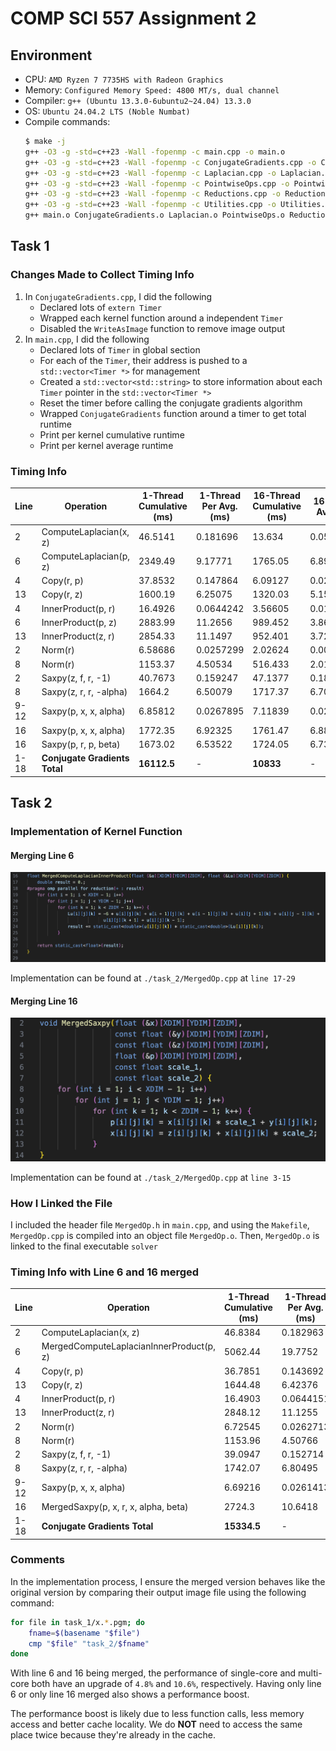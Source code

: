 # COMP SCI 557 Assignment 2

## Environment

-   CPU: `AMD Ryzen 7 7735HS with Radeon Graphics`
-   Memory: `Configured Memory Speed: 4800 MT/s, dual channel`
-   Compiler: `g++ (Ubuntu 13.3.0-6ubuntu2~24.04) 13.3.0`
-   OS: `Ubuntu 24.04.2 LTS (Noble Numbat)`
-   Compile commands:
    ```bash
    $ make -j
    g++ -O3 -g -std=c++23 -Wall -fopenmp -c main.cpp -o main.o
    g++ -O3 -g -std=c++23 -Wall -fopenmp -c ConjugateGradients.cpp -o ConjugateGradients.o
    g++ -O3 -g -std=c++23 -Wall -fopenmp -c Laplacian.cpp -o Laplacian.o
    g++ -O3 -g -std=c++23 -Wall -fopenmp -c PointwiseOps.cpp -o PointwiseOps.o
    g++ -O3 -g -std=c++23 -Wall -fopenmp -c Reductions.cpp -o Reductions.o
    g++ -O3 -g -std=c++23 -Wall -fopenmp -c Utilities.cpp -o Utilities.o
    g++ main.o ConjugateGradients.o Laplacian.o PointwiseOps.o Reductions.o Utilities.o -o solver -fopenmp
    ```

## Task 1

### Changes Made to Collect Timing Info

1. In `ConjugateGradients.cpp`, I did the following
    - Declared lots of `extern Timer`
    - Wrapped each kernel function around a independent `Timer`
    - Disabled the `WriteAsImage` function to remove image output
2. In `main.cpp`, I did the following
    - Declared lots of `Timer` in global section
    - For each of the `Timer`, their address is pushed to a `std::vector<Timer *>` for management
    - Created a `std::vector<std::string>` to store information about each `Timer` pointer in the `std::vector<Timer *>`
    - Reset the timer before calling the conjugate gradients algorithm
    - Wrapped `ConjugateGradients` function around a timer to get total runtime
    - Print per kernel cumulative runtime
    - Print per kernel average runtime

### Timing Info

| Line | Operation                     | 1-Thread Cumulative (ms) | 1-Thread Per Avg. (ms) | 16-Thread Cumulative (ms) | 16-Thread Avg. (ms) |
| ---- | ----------------------------- | ------------------------ | ---------------------- | ------------------------- | ------------------- |
| 2    | ComputeLaplacian(x, z)        | 46.5141                  | 0.181696               | 13.634                    | 0.053258            |
| 6    | ComputeLaplacian(p, z)        | 2349.49                  | 9.17771                | 1765.05                   | 6.89471             |
| 4    | Copy(r, p)                    | 37.8532                  | 0.147864               | 6.09127                   | 0.023794            |
| 13   | Copy(r, z)                    | 1600.19                  | 6.25075                | 1320.03                   | 5.15637             |
| 4    | InnerProduct(p, r)            | 16.4926                  | 0.0644242              | 3.56605                   | 0.0139299           |
| 6    | InnerProduct(p, z)            | 2883.99                  | 11.2656                | 989.452                   | 3.86505             |
| 13   | InnerProduct(z, r)            | 2854.33                  | 11.1497                | 952.401                   | 3.72031             |
| 2    | Norm(r)                       | 6.58686                  | 0.0257299              | 2.02624                   | 0.00791502          |
| 8    | Norm(r)                       | 1153.37                  | 4.50534                | 516.433                   | 2.01731             |
| 2    | Saxpy(z, f, r, -1)            | 40.7673                  | 0.159247               | 47.1377                   | 0.184132            |
| 8    | Saxpy(z, r, r, -alpha)        | 1664.2                   | 6.50079                | 1717.37                   | 6.70848             |
| 9-12 | Saxpy(p, x, x, alpha)         | 6.85812                  | 0.0267895              | 7.11839                   | 0.0278062           |
| 16   | Saxpy(p, x, x, alpha)         | 1772.35                  | 6.92325                | 1761.47                   | 6.88073             |
| 16   | Saxpy(p, r, p, beta)          | 1673.02                  | 6.53522                | 1724.05                   | 6.73458             |
| 1-18 | **Conjugate Gradients Total** | **16112.5**              | -                      | **10833**                 | -                   |

## Task 2

### Implementation of Kernel Function

#### Merging Line 6

![MergedComputeLaplacianInnerProduct](./_assets/MergedComputeLaplacianInnerProduct.png)

Implementation can be found at `./task_2/MergedOp.cpp` at `line 17-29`

#### Merging Line 16

![MergedSaxpy](./_assets/MergedSaxpy.png)

Implementation can be found at `./task_2/MergedOp.cpp` at `line 3-15`

### How I Linked the File

I included the header file `MergedOp.h` in `main.cpp`, and using the `Makefile`, `MergedOp.cpp` is
compiled into an object file `MergedOp.o`. Then, `MergedOp.o` is linked to the final executable `solver`

### Timing Info with Line 6 and 16 merged

| Line | Operation                                | 1-Thread Cumulative (ms) | 1-Thread Per Avg. (ms) | 16-Thread Cumulative (ms) | 16-Thread Avg. (ms) |
| ---- | ---------------------------------------- | ------------------------ | ---------------------- | ------------------------- | ------------------- |
| 2    | ComputeLaplacian(x, z)                   | 46.8384                  | 0.182963               | 14.2677                   | 0.0557334           |
| 6    | MergedComputeLaplacianInnerProduct(p, z) | 5062.44                  | 19.7752                | 1895.96                   | 7.4061              |
| 4    | Copy(r, p)                               | 36.7851                  | 0.143692               | 5.0267                    | 0.0196355           |
| 13   | Copy(r, z)                               | 1644.48                  | 6.42376                | 1331.44                   | 5.20093             |
| 4    | InnerProduct(p, r)                       | 16.4903                  | 0.0644151              | 3.60943                   | 0.0140993           |
| 13   | InnerProduct(z, r)                       | 2848.12                  | 11.1255                | 997.232                   | 3.89544             |
| 2    | Norm(r)                                  | 6.72545                  | 0.0262713              | 2.77454                   | 0.010838            |
| 8    | Norm(r)                                  | 1153.96                  | 4.50766                | 618.402                   | 2.41563             |
| 2    | Saxpy(z, f, r, -1)                       | 39.0947                  | 0.152714               | 43.7447                   | 0.170878            |
| 8    | Saxpy(z, r, r, -alpha)                   | 1742.07                  | 6.80495                | 1930.35                   | 7.54042             |
| 9-12 | Saxpy(p, x, x, alpha)                    | 6.69216                  | 0.0261413              | 8.07225                   | 0.0315322           |
| 16   | MergedSaxpy(p, x, r, x, alpha, beta)     | 2724.3                   | 10.6418                | 2829.22                   | 11.0516             |
| 1-18 | **Conjugate Gradients Total**            | **15334.5**              | -                      | **9687.6**                | -                   |

### Comments

In the implementation process, I ensure the merged version behaves like the original version by comparing their output
image file using the following command:

```bash
for file in task_1/x.*.pgm; do
    fname=$(basename "$file")
    cmp "$file" "task_2/$fname"
done
```

With line 6 and 16 being merged, the performance of single-core and multi-core both have an upgrade of `4.8%` and `10.6%`,
respectively. Having only line 6 or only line 16 merged also shows a performance boost.

The performance boost is likely due to less function calls, less memory access and better cache locality. We do **NOT**
need to access the same place twice because they're already in the cache.
